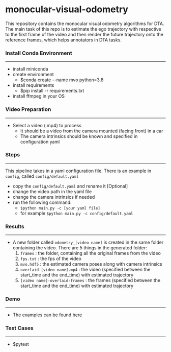 # monocular-visual-odometry
This repository contains the monocular visual odometry algorithms for DTA. The main task of this repo is to estimate the ego trajectory with respective to the first frame of the video and then render the future trajectory onto the reference frames, which helps annotators in DTA tasks.

### Install Conda Environment
---
- install miniconda
- create environment
  - $conda create --name mvo python=3.8
- install requirements
  - $pip install -r requirements.txt
- install ffmpeg in your OS

### Video Preparation
---
* Select a video (.mp4) to process
  * It should be a video from the camera mounted (facing front) in a car
  * The camera intrinsics should be known and specified in configuration yaml

### Steps
---
This pipeline takes in a yaml configuration file. There is an example in `config`, called `config/default.yaml`
- copy the `config/default.yaml` and rename it [Optional]
- change the video path in the yaml file
- change the camera intrinsics if needed
- run the following command:
  - `$python main.py -c [your yaml file]`
  - for example `$python main.py -c config/default.yaml`

### Results
---
- A new folder called `odometry_[video name]` is created in the same folder containing the video. There are 5 things in the generated folder:
  1. `frames` : the folder, containing all the original frames from the video
  2. `fps.txt` : the fps of the video
  3. `mvo.hdf5` : the estimated camera poses along with camera intrinsics
  4. `overlaid-[video name].mp4` : the video (specified between the start_time and the end_time) with estimated trajectory
  5. `[video name]-overlaid-frames` : the frames (specified between the start_time and the end_time) with estimated trajectory


### Demo
---
- The examples can be found [here](https://drive.google.com/file/d/1137qSwsFotPFxX5QmsjZUkXYqjOdElxw/view?usp=sharing)


### Test Cases
---
- $pytest
